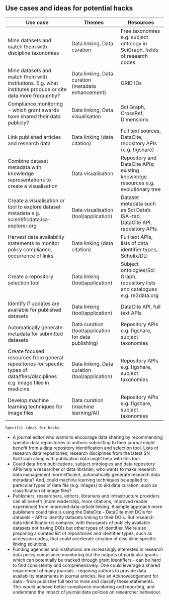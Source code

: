 
## **Use cases and ideas for potential hacks**

| Use case      | Themes        | Resources     |
| ------------- | ------------- | ------------- |
| Mine datasets and match them with discipline taxonomies | Data linking, Data curation | Free taxonomies e.g. subject ontology in SciGraph, fields of research codes |
| Mine datasets and match them with institutions. E.g. what institutes produce or cite data more frequently? | Data linking, Data curation (metadata enhancement)  | GRID IDs |
| Compliance monitoring - which grant awards have shared their data publicly? | Data linking, Data visualisation  | Sci Graph, CrossRef, Dimensions |  
| Link published articles and research data | Data linking (data citation)  | Full text sources, DataCite, repository APIs (e.g. figshare) |
| Combine dataset metadata with knowledge representations to create a visualisation | Data visualisation  | Repository and DataCite APIs; existing knowledge resources e.g. evolutionary tree | 
| Create a visualisation or tool to explore dataset metadata e.g. scientificdata.isa-explorer.org | Data visualisation (tool/application)  | Dataset metadata such as Sci Data’s ISA-tab, DataCite API, repository APIs |
| Harvest data availability statements to monitor policy compliance, occurrence of links | Data linking (data citation)  | Full text APIs, lists of data identifier types, Scholix/DLI |
| Create a repository selection tool | Data linking (tool/application)  | Subject ontologies/Sci Graph, repository lists and catalogues e.g. re3data.org |
| Identify if updates are available for published datasets | Data linking (tool/application)  | DataCite API, full text APIs |
| Automatically generate metadata for submitted datasets | Data curation (tool/application for data publishing) | Repository APIs e.g. figshare, subject taxonomies |
| Create focused resources from general repositories for specific types of data/files/disciplines e.g. image files in medicine | Data linking, Data curation (tool/application)  | Repository APIs e.g. figshare, subject taxonomies |
| Develop machine learning techniques for image files | Data curation (machine learning/AI)  | Repository APIs e.g. figshare, subject taxonomies |

`Specific ideas for hacks`
- A journal editor who wants to encourage data sharing by recommending specific data repositories to authors submitting to their journal might benefit from a data repository identification and selection tool. Lists of research data repositories, research disciplines from the latest SN SciGraph along with publication data might help with this tool.
- Could data from publications, subject ontologies and data repository APIs help a researcher or data librarian, who wants to make research data management more efficient, automatically generate research data metadata? And, could machine learning techniques be applied to particular types of data file (e.g. images) to aid data curation, such as classification of image files?
- Publishers, researchers, editors, librarians and infrastructure providers can all benefit (more readership, more citations, improved reader experience) from improved data-article linking. A simple approach more publishers could take is using the DataCite - DataCite mint DOIs for datasets - API to identify datasets linking to their DOIs. But research data identification is complex, with thousands of publicly available datasets not having DOIs but other types of identifier. We’re also preparing a curated list of repositories and identifier types, such as accession codes, that could accelerate creation of discipline specific linking solutions.
- Funding agencies and institutions are increasingly interested in research data policy compliance monitoring but the outputs of particular grants - which can potentially be tracked through grant identifiers - can be hard to find consistently and comprehensively. One could leverage a shared requirement of many journals - requiring authors to provide data availability statements in journal articles, like an Acknowledgement for data - from publisher full text to mine and classify these statements. This would achieve better compliance monitoring and reporting, and understand the impact of journal data policies on researcher behaviour.
